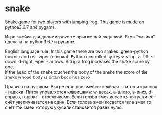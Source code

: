 # snake
Snake game for two players with jumping frog. 
This game is made on python3.6.7 and pygame.

Игра змейка для двоих игроков с прыгающей лягушкой. 
Игра "змейка" сделана на python3.6.7 и pygame.

English language rule: 
 In this game there are two snakes: green-python (питон) and red-viper (гадюка). 
 Python controlled by keys: w-ap, a-left, s-down, d-right, viper - arrows. 
 Biting a frog increases the snake score by one.  
 if the head of the snake touches the body of the snake the score of the snake whose body is bitten becomes zero. 
 
Правила на русском: 
 В игре есть две змейки: зелёная - питон и красная - гадюка. 
 Питон управляется клавишами: w-вверх, a-влево, s-вниз, d-вправо, гадюка - стрелочками. 
 Если голова змеи косается лягушки её счёт увеличивается на один. 
 Если голова змеи косается тела змеи то счёт той змеи которую укусили становится равен нулю.  
